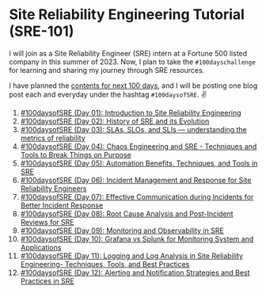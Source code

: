 # Site Reliability Engineering Tutorial (SRE-101)

I will join as a Site Reliability Engineer (SRE) intern at a Fortune 500 listed company in this summer of 2023. Now, I plan to take the `#100dayschallenge` for learning and sharing my journey through SRE resources.

I have planned the [contents for next 100 days](https://medium.com/@shantoroy/learning-about-site-reliability-engineering-with-the-100daysofsre-challenge-66380323c0d1), and I will be posting one blog post each and everyday under the hashtag `#100daysofSRE`. ✌️

1. [#100daysofSRE (Day 01): Introduction to Site Reliability Engineering](https://shantoroy.com/sre/intro-to-site-reliability-engineering/)
2. [#100daysofSRE (Day 02): History of SRE and its Evolution](https://shantoroy.com/sre/site-reliability-engineering-history-&-evolution/)
3. [#100daysofSRE (Day 03): SLAs, SLOs, and SLIs — understanding the metrics of reliability](https://shantoroy.com/sre/sla-slo-sli-metrics-of-sre/)
4. [#100daysofSRE (Day 04): Chaos Engineering and SRE - Techniques and Tools to Break Things on Purpose](https://shantoroy.com/sre/chaos-engineering-techniques-and-tools-for-sre/)
5. [#100daysofSRE (Day 05): Automation Benefits, Techniques, and Tools in SRE](https://shantoroy.com/sre/automation-benefits-techniques-and-tools-in-SRE/)
6. [#100daysofSRE (Day 06): Incident Management and Response for Site Reliability Engineers](https://shantoroy.com/sre/incident-management-and-response-for-site-reliability-engineers/)
7. [#100daysofSRE (Day 07): Effective Communication during Incidents for Better Incident Response](https://shantoroy.com/sre/effective-communication-for-better-incident-response/)
8. [#100daysofSRE (Day 08): Root Cause Analysis and Post-Incident Reviews for SRE](https://shantoroy.com/sre/root-cause-analysis-and-post-incident-reviews/)
9. [#100daysofSRE (Day 09): Monitoring and Observability in SRE](https://shantoroy.com/sre/monitoring-and-observability-in-sre/)
10. [#100daysofSRE (Day 10): Grafana vs Splunk for Monitoring System and Applications](https://shantoroy.com/sre/grafana-vs-splunk-for-system-and-application-monitoring/)
11. [#100daysofSRE (Day 11): Logging and Log Analysis in Site Reliability Engineering- Techniques, Tools, and Best Practices](https://shantoroy.com/sre/logging-and-log-analysis-for-site-reliability-engineering/)
12. [#100daysofSRE (Day 12): Alerting and Notification Strategies and Best Practices in SRE](https://shantoroy.com/sre/alerting-and-notification-strategies-in-site-reliability-engineering/)
